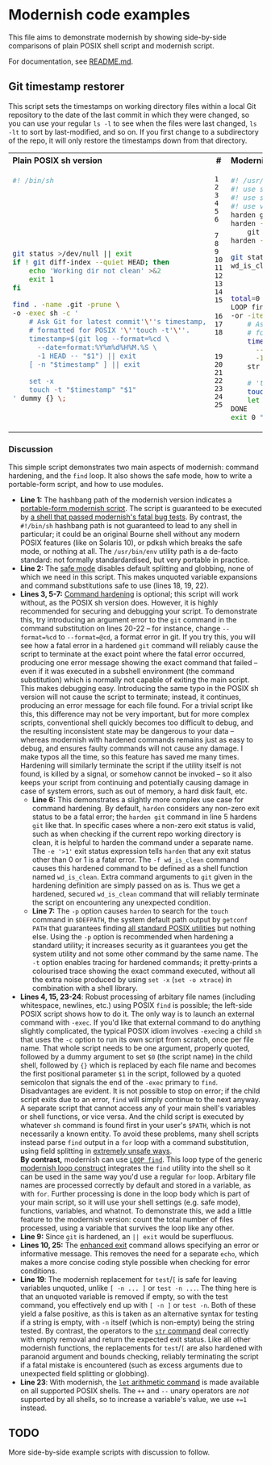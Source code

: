 # Modernish code examples #

This file aims to demonstrate modernish by showing side-by-side comparisons
of plain POSIX shell script and modernish script.

For documentation, see [README.md](README.md).


## Git timestamp restorer ##

This script sets the timestamps on working directory files within a local Git
repository to the date of the last commit in which they were changed, so you
can use your regular `ls -l` to see when the files were last changed, `ls -lt`
to sort by last-modified, and so on. If you first change to a subdirectory of
the repo, it will only restore the timestamps down from that directory.

<table>
<tr><th align="left">Plain POSIX sh version</th><th>#</th><th align="left">Modernish version</th></tr>
<tr>
<td valign="top">

```sh
#! /bin/sh








git status >/dev/null || exit
if ! git diff-index --quiet HEAD; then
    echo 'Working dir not clean' >&2
    exit 1
fi

find . -name .git -prune \
-o -exec sh -c '
    # Ask Git for latest commit'\''s timestamp,
    # formatted for POSIX '\''touch -t'\''.
    timestamp=$(git log --format=%cd \
      --date=format:%Y%m%d%H%M.%S \
      -1 HEAD -- "$1") || exit
    [ -n "$timestamp" ] || exit

    set -x
    touch -t "$timestamp" "$1"
' dummy {} \;
```

</td>
<td valign="top">

```
1
2
3
4
5
6

7
8
9
10
11
12
13
14
15

16
17
18


19
20
21
22
23
24
25
```

</td>
<td valign="top">

```sh
#! /usr/bin/env modernish
#! use safe
#! use sys/cmd/harden
#! use var/loop
harden git
harden -e '>1' -f wd_is_clean \
    git diff-index --quiet HEAD
harden -pt touch

git status >/dev/null
wd_is_clean || exit 1 'Working dir not clean'



total=0
LOOP find repofile in . -name .git -prune \
-or -iterate; DO
    # Ask Git for latest commit's timestamp,
    # formatted for POSIX 'touch -t'.
    timestamp=$(git log --format=%cd \
      --date=format:%Y%m%d%H%M.%S \
      -1 HEAD -- $repofile)
    str empty $timestamp && continue

    # 'touch' is traced by 'harden -t'.
    touch -t $timestamp $repofile
    let "total+=1"
DONE
exit 0 "$total timestamps restored."
```

</td>
</tr>
</table>

### Discussion ###

This simple script demonstrates two main aspects of modernish:
command hardening, and the `find` loop. It also shows the safe
mode, how to write a portable-form script, and how to use modules.

* **Line 1:**
  The hashbang path of the modernish version indicates a
  [portable-form modernish script](README.md#user-content-two-basic-forms-of-a-modernish-program).
  The script is guaranteed to be executed by
  [a shell that passed modernish's fatal bug tests](README.md#user-content-supported-shells).
  By contrast, the `#!/bin/sh` hashbang path is not guaranteed to lead to any
  shell in particular; it could be an original Bourne shell without any modern
  POSIX features (like on Solaris 10), or pdksh which breaks the safe mode, or
  nothing at all. The `/usr/bin/env` utility path is a de-facto standard: not
  formally standardardised, but very portable in practice.
* **Line 2:**
  The [safe mode](README.md#user-content-use-safe) disables default
  splitting and globbing, none of which we need in this script. This makes
  unquoted variable expansions and command substitutions safe to use (lines
  18, 19, 22).
* **Lines 3, 5-7:**
  [Command hardening](README.md#user-content-use-syscmdharden)
  is optional; this script will work without, as the POSIX sh version does.
  However, it is highly recommended for securing and debugging your script. To
  demonstrate this, try introducing an argument error to the `git` command in
  the command substitution on lines 20-22 – for instance, change `--format=%cd`
  to `--format=@cd`, a format error in git. If you try this, you will see how a
  fatal error in a hardened `git` command will reliably cause the script to
  terminate at the exact point where the fatal error occurred, producing one
  error message showing the exact command that failed – even if it was executed
  in a subshell environment (the command substitution) which is normally not
  capable of exiting the main script. This makes debugging easy. Introducing
  the same typo in the POSIX sh version will not cause the script to terminate;
  instead, it continues, producing an error message for each file found. For a
  trivial script like this, this difference may not be very important, but for
  more complex scripts, conventional shell quickly becomes too difficult to
  debug, and the resulting inconsistent state may be dangerous to your data –
  whereas modernish with hardened commands remains just as easy to debug, and
  ensures faulty commands will not cause any damage. I make typos all the time,
  so this feature has saved me many times. Hardening will similarly terminate
  the script if the utility itself is not found, is killed by a signal, or
  somehow cannot be invoked – so it also keeps your script from continuing and
  potentially causing damage in case of system errors, such as out of memory, a
  hard disk fault, etc.
    * **Line 6:**
      This demonstrates a slightly more complex use case for command hardening.
      By default, `harden` considers any non-zero exit status to be a fatal
      error; the `harden git` command in line 5 hardens `git` like that.
      In specific cases where a non-zero exit status is valid, such as when
      checking if the current repo working directory is clean, it is helpful to
      harden the command under a separate name. The `-e '>1'` exit status
      expression tells `harden` that any exit status other than 0 or 1 is a
      fatal error. The `-f wd_is_clean` command causes this hardened command to
      be defined as a shell function named `wd_is_clean`. Extra command
      arguments to `git` given in the hardening definition are simply passed on
      as is. Thus we get a hardened, secured `wd_is_clean` command that will
      reliably terminate the script on encountering any unexpected condition.
    * **Line 7:**
      The `-p` option causes `harden` to search for the `touch` command in
      `$DEFPATH`, the system default path output by `getconf PATH` that
      guarantees finding
      [all standard POSIX utilities](http://shellhaters.org/)
      but nothing else. Using the `-p` option is recommended when hardening a
      standard utility; it increases security as it guarantees you get the
      system utility and not some other command by the same name.
      The `-t` option enables tracing for hardened commands; it pretty-prints a
      colourised trace showing the exact command executed, without all the
      extra noise produced by using `set -x` (`set -o xtrace`) in combination
      with a shell library.
* **Lines 4, 15, 23-24**:
  Robust processing of arbitary file names (including whitespace, newlines,
  etc.) using POSIX `find` is possible; the left-side POSIX script shows how to
  do it. The only way is to launch an external command with `-exec`. If you'd
  like that external command to do anything slightly complicated, the typical
  POSIX idiom involves `-exec`ing a child `sh` that uses the `-c` option to run
  its own script from scratch, once per file name. That whole script needs to
  be one argument, properly quoted, followed by a dummy argument to set `$0`
  (the script name) in the child shell, followed by `{}` which is replaced by
  each file name and becomes the first positional parameter `$1` in the script,
  followed by a quoted semicolon that signals the end of the `-exec` primary to
  `find`. Disadvantages are evident. It is not possible to stop on error; if
  the child script exits due to an error, `find` will simply continue to the
  next anyway. A separate script that cannot access any of your main shell's
  variables or shell functions, or vice versa. And the child script is executed
  by whatever `sh` command is found first in your user's `$PATH`, which is not
  necessarily a known entity. To avoid these problems, many shell scripts
  instead parse `find` output in a `for` loop with a command substitution,
  using field splitting in
  [extremely unsafe ways](https://dwheeler.com/essays/filenames-in-shell.html).    
  **By contrast,** modernish can use
  [`LOOP find`](README.md#user-content-the-find-loop).
  This loop type of the generic
  [modernish loop construct](README.md#user-content-use-varloop)
  integrates the `find` utility into the shell so it can be used in the
  same way you'd use a regular `for` loop. Arbitary file names are processed
  correctly by default and stored in a variable, as with `for`. Further
  processing is done in the loop body which is part of your main script, so it
  will use your shell settings (e.g. safe mode), functions, variables, and
  whatnot. To demonstrate this, we add a little feature to the modernish
  version: count the total number of files processed, using a variable that
  survives the loop like any other.
* **Line 9:** Since `git` is hardened, an `|| exit` would be superfluous.
* **Lines 10, 25:**
  The [enhanced exit](README.md#user-content-enhanced-exit)
  command allows specifying an error or informative message.
  This removes the need for a separate `echo`, which makes a more
  concise coding style possible when checking for error conditions.
* **Line 19**: The modernish replacement for `test`/`[` is safe for leaving
  variables unquoted, unlike `[ -n ... ]` or `test -n ...`. The thing here is
  that an unquoted variable is removed if empty, so with the test command, you
  effectively end up with `[ -n ]` or `test -n`. Both of these yield a false
  positive, as this is taken as an alternative syntax for testing if a string
  is empty, with `-n` itself (which is non-empty) being the string tested.
  By contrast, the operators to the
  [`str` command](README.md#user-content-testing-numbers-strings-and-files)
  deal correctly with empty removal and return the expected exit status.
  Like all other modernish functions, the replacements for `test`/`[` are also
  hardened with paranoid argument and bounds checking, reliably terminating the
  script if a fatal mistake is encountered (such as excess arguments due to
  unexpected field splitting or globbing).
* **Line 23**: With modernish, the
  [`let` arithmetic command](README.md#user-content-the-arithmetic-command-let)
  is made available on all supported POSIX shells. The `++` and `--` unary
  operators are *not* supported by all shells, so to increase a variable's
  value, we use `+=1` instead.


## TODO ##

More side-by-side example scripts with discussion to follow.
